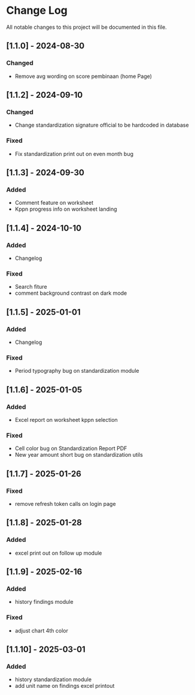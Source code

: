 # Change Log
All notable changes to this project will be documented in this file.
 
## [1.1.0] - 2024-08-30

### Changed
- Remove avg wording on score pembinaan (home Page)

## [1.1.2] - 2024-09-10

### Changed
- Change standardization signature official to be hardcoded in database
### Fixed
- Fix standardization print out on even month bug

## [1.1.3] - 2024-09-30
 
### Added
- Comment feature on worksheet
- Kppn progress info on worksheet landing

## [1.1.4] - 2024-10-10

### Added
- Changelog
 
### Fixed
- Search fiture
- comment background contrast on dark mode

## [1.1.5] - 2025-01-01

### Added
- Changelog
 
### Fixed
- Period typography bug on standardization module


## [1.1.6] - 2025-01-05

### Added
- Excel report on worksheet kppn selection
 
### Fixed
- Cell color bug on Standardization Report PDF
- New year amount short bug on standardization utils

## [1.1.7] - 2025-01-26

### Fixed
- remove refresh token calls on login page

## [1.1.8] - 2025-01-28

### Added
- excel print out on follow up module

## [1.1.9] - 2025-02-16

### Added
- history findings module

### Fixed
- adjust chart 4th color

## [1.1.10] - 2025-03-01

### Added
- history standardization module
- add unit name on findings excel printout


 